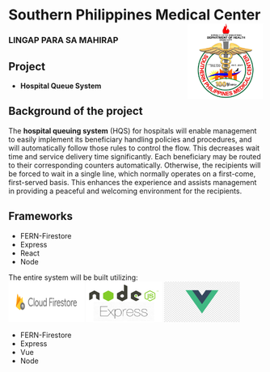Southern Philippines Medical Center <img src="https://github.com/JoshuaVincentSerentas2/itelective3-web/blob/main/spmc.jpg" width="150" height="150" align="right"> 
===========
### LINGAP PARA SA MAHIRAP 


## Project
* **Hospital Queue System**

## Background of the project
The **hospital queuing system** (HQS) for hospitals will enable management to easily implement its beneficiary handling policies and procedures, and will automatically follow those rules to control the flow. This decreases wait time and service delivery time significantly. Each beneficiary may be routed to their corresponding counters automatically. Otherwise, the recipients will be forced to wait in a single line, which normally operates on a first-come, first-served basis. This enhances the experience and assists management in providing a peaceful and welcoming environment for the recipients.

## Frameworks

* FERN-Firestore
* Express
* React
* Node

The entire system will be built utilizing: <br />
<img src="https://github.com/JoshuaVincentSerentas2/itelective3-web/blob/main/Firebase-Cloud-Firestore.png" width="150" height="80">
<img src="https://github.com/JoshuaVincentSerentas2/itelective3-web/blob/main/nodex.png" width="150" height="80">
<img src="https://github.com/JoshuaVincentSerentas2/itelective3-web/blob/main/vue.png" width="150" height="80">

* FERN-Firestore
* Express
* Vue
* Node

